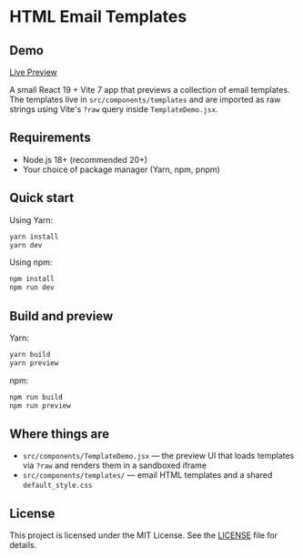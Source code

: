 
# HTML Email Templates

## Demo

[Live Preview](https://zkm.github.io/email-templates/)

A small React 19 + Vite 7 app that previews a collection of email templates. The templates live in `src/components/templates` and are imported as raw strings using Vite's `?raw` query inside `TemplateDemo.jsx`.

## Requirements

- Node.js 18+ (recommended 20+)
- Your choice of package manager (Yarn, npm, pnpm)

## Quick start

Using Yarn:

```bash
yarn install
yarn dev
```

Using npm:

```bash
npm install
npm run dev
```

## Build and preview

Yarn:

```bash
yarn build
yarn preview
```

npm:

```bash
npm run build
npm run preview
```

## Where things are

- `src/components/TemplateDemo.jsx` — the preview UI that loads templates via `?raw` and renders them in a sandboxed iframe
- `src/components/templates/` — email HTML templates and a shared `default_style.css`


## License

This project is licensed under the MIT License. See the [LICENSE](LICENSE) file for details.
